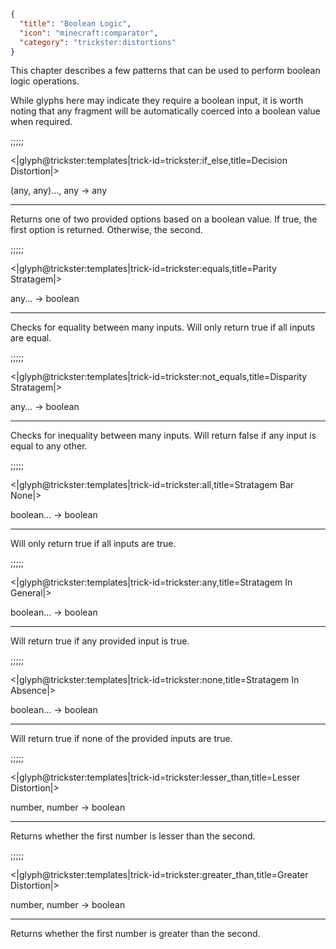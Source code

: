 ```json
{
  "title": "Boolean Logic",
  "icon": "minecraft:comparator",
  "category": "trickster:distortions"
}
```

This chapter describes a few patterns that can be used to perform boolean logic operations.


While glyphs here may indicate they require a boolean input, 
it is worth noting that any fragment will be automatically coerced into a boolean value when required.

;;;;;

<|glyph@trickster:templates|trick-id=trickster:if_else,title=Decision Distortion|>

(any, any)..., any -> any

---

Returns one of two provided options based on a boolean value. 
If true, the first option is returned. Otherwise, the second.

;;;;;

<|glyph@trickster:templates|trick-id=trickster:equals,title=Parity Stratagem|>

any... -> boolean

---

Checks for equality between many inputs. Will only return true if all inputs are equal.

;;;;;

<|glyph@trickster:templates|trick-id=trickster:not_equals,title=Disparity Stratagem|>

any... -> boolean

---

Checks for inequality between many inputs. Will return false if any input is equal to any other.

;;;;;

<|glyph@trickster:templates|trick-id=trickster:all,title=Stratagem Bar None|>

boolean... -> boolean

---

Will only return true if all inputs are true.

;;;;;

<|glyph@trickster:templates|trick-id=trickster:any,title=Stratagem In General|>

boolean... -> boolean

---

Will return true if any provided input is true.

;;;;;

<|glyph@trickster:templates|trick-id=trickster:none,title=Stratagem In Absence|>

boolean... -> boolean

---

Will return true if none of the provided inputs are true.

;;;;;

<|glyph@trickster:templates|trick-id=trickster:lesser_than,title=Lesser Distortion|>

number, number -> boolean

---

Returns whether the first number is lesser than the second.

;;;;;

<|glyph@trickster:templates|trick-id=trickster:greater_than,title=Greater Distortion|>

number, number -> boolean

---

Returns whether the first number is greater than the second.